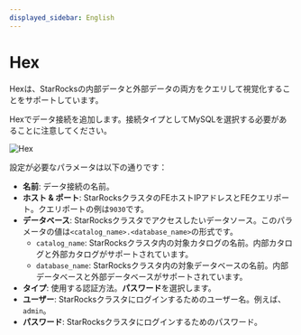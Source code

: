 ```yaml
---
displayed_sidebar: English
---
```


# Hex

Hexは、StarRocksの内部データと外部データの両方をクエリして視覚化することをサポートしています。

Hexでデータ接続を追加します。接続タイプとしてMySQLを選択する必要があることに注意してください。

![Hex](../../assets/BI_hex_1.png)

設定が必要なパラメータは以下の通りです：

- **名前**: データ接続の名前。
- **ホスト & ポート**: StarRocksクラスタのFEホストIPアドレスとFEクエリポート。クエリポートの例は`9030`です。
- **データベース**: StarRocksクラスタでアクセスしたいデータソース。このパラメータの値は`<catalog_name>.<database_name>`の形式です。
  - `catalog_name`: StarRocksクラスタ内の対象カタログの名前。内部カタログと外部カタログがサポートされています。
  - `database_name`: StarRocksクラスタ内の対象データベースの名前。内部データベースと外部データベースがサポートされています。
- **タイプ**: 使用する認証方法。**パスワード**を選択します。
- **ユーザー**: StarRocksクラスタにログインするためのユーザー名。例えば、`admin`。
- **パスワード**: StarRocksクラスタにログインするためのパスワード。
